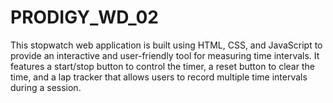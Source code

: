 # PRODIGY_WD_02
This stopwatch web application is built using HTML, CSS, and JavaScript to provide an interactive and user-friendly tool for measuring time intervals. It features a start/stop button to control the timer, a reset button to clear the time, and a lap tracker that allows users to record multiple time intervals during a session.
